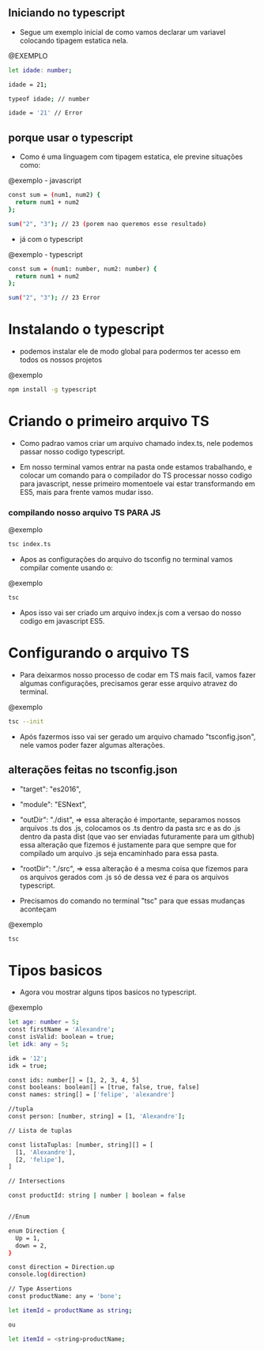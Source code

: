 ## Iniciando no typescript ##

* Segue um exemplo inicial de como vamos declarar um variavel colocando tipagem estatica nela.

@EXEMPLO
```bash
let idade: number;

idade = 21;

typeof idade; // number

idade = '21' // Error
```

## porque usar o typescript ##

* Como é uma linguagem com tipagem estatica, ele previne situações como:

@exemplo - javascript
```bash
const sum = (num1, num2) {
  return num1 + num2
};

sum("2", "3"); // 23 (porem nao queremos esse resultado)
```
* já com o typescript

@exemplo - typescript
```bash
const sum = (num1: number, num2: number) {
  return num1 + num2
};

sum("2", "3"); // 23 Error 
```

# Instalando o typescript #

* podemos instalar ele de modo global para podermos ter acesso em todos os nossos projetos

@exemplo
```bash
npm install -g typescript
```

# Criando o primeiro arquivo TS #

* Como padrao vamos criar um arquivo chamado index.ts, nele podemos passar nosso codigo typescript.

* Em nosso terminal vamos entrar na pasta onde estamos trabalhando, e colocar um comando para o compilador do TS processar nosso codigo para javascript, nesse primeiro momentoele vai estar transformando em ES5, mais para frente vamos mudar isso.
### compilando nosso arquivo TS PARA JS ###
@exemplo
```bash
tsc index.ts
```
* Apos as configurações do arquivo do tsconfig no terminal vamos compilar comente usando o: 

@exemplo
```bash
tsc
```
* Apos isso vai ser criado um arquivo index.js com a versao do nosso codigo em javascript ES5.

# Configurando o arquivo TS #

* Para deixarmos nosso processo de codar em TS mais facil, vamos fazer algumas configurações, precisamos gerar esse arquivo atravez do terminal.

@exemplo
```bash
tsc --init
```
* Após fazermos isso vai ser gerado um arquivo chamado "tsconfig.json", nele vamos poder fazer algumas alterações.

## alterações feitas no tsconfig.json ##

* "target": "es2016",
* "module": "ESNext",

* "outDir": "./dist", 
=> essa alteração é importante, separamos nossos arquivos .ts dos .js, colocamos os .ts dentro da pasta src e as do .js dentro da pasta dist (que vao ser enviadas futuramente para um github) essa alteração que fizemos é justamente para que sempre que for compilado um arquivo .js seja encaminhado para essa pasta.

* "rootDir": "./src", => essa alteração é a mesma coisa que fizemos para os arquivos gerados com .js só de dessa vez é para os arquivos typescript.

* Precisamos do comando no terminal "tsc" para que essas mudanças aconteçam

@exemplo
```bash
tsc
```

# Tipos basicos #

* Agora vou mostrar alguns tipos basicos no typescript.

@exemplo
```bash
let age: number = 5;
const firstName = 'Alexandre';
const isValid: boolean = true;
let idk: any = 5;

idk = '12';
idk = true;

const ids: number[] = [1, 2, 3, 4, 5]
const booleans: boolean[] = [true, false, true, false]
const names: string[] = ['felipe', 'alexandre']

//tupla
const person: [number, string] = [1, 'Alexandre'];

// Lista de tuplas

const listaTuplas: [number, string][] = [
  [1, 'Alexandre'],
  [2, 'felipe'],
]

// Intersections 

const productId: string | number | boolean = false


//Enum

enum Direction {
  Up = 1,
  down = 2,
}

const direction = Direction.up
console.log(direction)

// Type Assertions 
const productName: any = 'bone';

let itemId = productName as string;

ou

let itemId = <string>productName; 

```